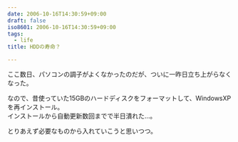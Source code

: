 ```yaml
---
date: 2006-10-16T14:30:59+09:00
draft: false
iso8601: 2006-10-16T14:30:59+09:00
tags:
  - life
title: HDDの寿命？

---
```


<div class="entry-body">
  <p>ここ数日、パソコンの調子がよくなかったのだが、ついに一昨日立ち上がらなくなった。</p>

  <p>なので、昔使っていた15GBのハードディスクをフォーマットして、WindowsXPを再インストール。<br />
    インストールから自動更新数回までで半日潰れた…。</p>

  <p>とりあえず必要なものから入れていこうと思いつつ。</p>
</div>
